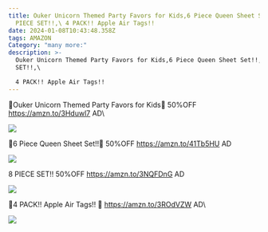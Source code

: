 ```yaml
---
title: Ouker Unicorn Themed Party Favors for Kids,6 Piece Queen Sheet Set!!,8
  PIECE SET!!,\ 4 PACK!! Apple Air Tags!!
date: 2024-01-08T10:43:48.358Z
tags: AMAZON
Category: "many more:"
description: >-
  Ouker Unicorn Themed Party Favors for Kids,6 Piece Queen Sheet Set!!,8 PIECE
  SET!!,\

  4 PACK!! Apple Air Tags!!
---
```


🌟Ouker Unicorn Themed Party Favors for Kids🌟
50%OFF
https://amzn.to/3Hduwl7
AD\
<!--StartFragment-->

![](https://m.media-amazon.com/images/I/81Jb4SyIolL._AC_SL1500_.jpg)

<!--EndFragment-->

🎀6 Piece Queen Sheet Set!!🎀
50%OFF
https://amzn.to/41Tb5HU
AD

<!--StartFragment-->

![](https://m.media-amazon.com/images/I/71Zt6EVKrfL._AC_SL1500_.jpg)

<!--EndFragment-->

8 PIECE SET!!
50%OFF
https://amzn.to/3NQFDnG
AD

<!--StartFragment-->

![](https://m.media-amazon.com/images/I/91H75z57isL._AC_SL1500_.jpg)

<!--EndFragment-->
🌟4 PACK!! Apple Air Tags!! 🌟
https://amzn.to/3ROdVZW
AD\
<!--StartFragment-->

![](https://m.media-amazon.com/images/I/71gY9E+cTaS._AC_SL1500_.jpg)

<!--EndFragment-->